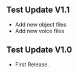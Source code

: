 ## Test Update V1.1
- Add new object files
- Add new voice files

## Test Update V1.0 
- First Release.
